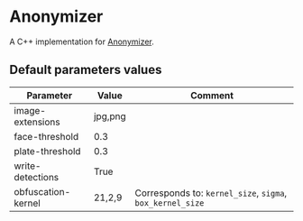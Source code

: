 # Anonymizer

A C++ implementation for [Anonymizer](https://github.com/understand-ai/anonymizer).

## Default parameters values

|Parameter|Value|Comment|
|-|-|-|
|image-extensions|jpg,png|
|face-threshold|0.3|
|plate-threshold|0.3|
|write-detections|True|
|obfuscation-kernel|21,2,9|Corresponds to: `kernel_size`, `sigma`, `box_kernel_size`|
